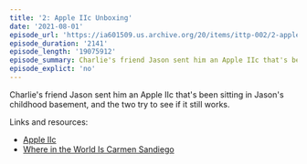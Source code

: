```yaml
---
title: '2: Apple IIc Unboxing'
date: '2021-08-01'
episode_url: 'https://ia601509.us.archive.org/20/items/ittp-002/2-apple-iic-unboxing.mp3'
episode_duration: '2141'
episode_length: '19075912'
episode_summary: Charlie's friend Jason sent him an Apple IIc that's been sitting in Jason's childhood basement, and the two try to see if it still works.
episode_explict: 'no'
---
```


Charlie's friend Jason sent him an Apple IIc that's been sitting in Jason's childhood basement, and the two try to see if it still works.

Links and resources:

* [Apple IIc](https://en.wikipedia.org/wiki/Apple_IIc)
* [Where in the World Is Carmen Sandiego](https://en.wikipedia.org/wiki/Where_in_the_World_Is_Carmen_Sandiego%3F_(1985_video_game))
